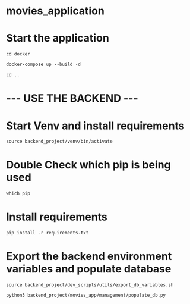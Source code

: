 # movies_application

# Start the application
```cd docker```

```docker-compose up --build -d```

```cd ..```
# --- USE THE BACKEND ---

# Start Venv and install requirements

```source backend_project/venv/bin/activate```

# Double Check which pip is being used
```which pip```

# Install requirements
```pip install -r requirements.txt```

# Export the backend environment variables and populate database
```source backend_project/dev_scripts/utils/export_db_variables.sh```

```python3 backend_project/movies_app/management/populate_db.py```
